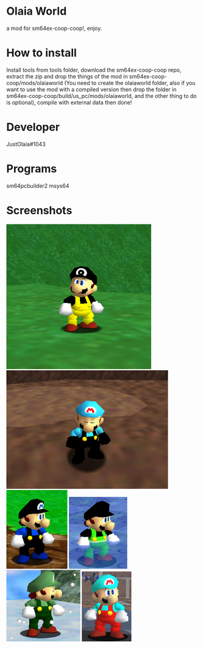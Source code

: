 # Olaia World
a mod for sm64ex-coop-coop!, enjoy.
# How to install
Install tools from tools folder, download the sm64ex-coop-coop repo, extract the zip and drop the things of the mod in sm64ex-coop-coop/mods/olaiaworld (You need to create the olaiaworld folder, also if you want to use the mod with a compiled version then drop the folder in sm64ex-coop-coop/build/us_pc/mods/olaiaworld, and the other thing to do is optional), compile with external data then done!
# Developer
JustOlaia#1043
# Programs
sm64pcbuilder2 
msys64
# Screenshots
![](images/olaia.png) ![](images/diego.png)
![](images/alex.png) ![](images/wisam.png) ![](images/emerald.png) ![](images/washiton.png)

